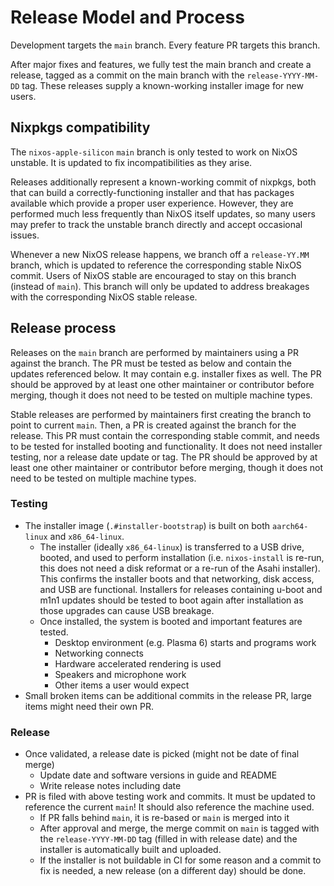 # Release Model and Process

Development targets the `main` branch. Every feature PR targets this branch.

After major fixes and features, we fully test the main branch and create a
release, tagged as a commit on the main branch with the `release-YYYY-MM-DD`
tag. These releases supply a known-working installer image for new users.

## Nixpkgs compatibility

The `nixos-apple-silicon` `main` branch is only tested to work on NixOS
unstable. It is updated to fix incompatibilities as they arise.

Releases additionally represent a known-working commit of nixpkgs, both that can
build a correctly-functioning installer and that has packages available which
provide a proper user experience. However, they are performed much less
frequently than NixOS itself updates, so many users may prefer to track the
unstable branch directly and accept occasional issues.

Whenever a new NixOS release happens, we branch off a `release-YY.MM` branch,
which is updated to reference the corresponding stable NixOS commit. Users of
NixOS stable are encouraged to stay on this branch (instead of `main`). This
branch will only be updated to address breakages with the corresponding NixOS
stable release.

## Release process

Releases on the `main` branch are performed by maintainers using a PR against
the branch. The PR must be tested as below and contain the updates referenced
below. It may contain e.g. installer fixes as well. The PR should be approved
by at least one other maintainer or contributor before merging, though it does
not need to be tested on multiple machine types.

Stable releases are performed by maintainers first creating the branch to point
to current `main`. Then, a PR is created against the branch for the release.
This PR must contain the corresponding stable commit, and needs to be tested
for installed booting and functionality. It does not need installer testing,
nor a release date update or tag. The PR should be approved by at least one
other maintainer or contributor before merging, though it does not need to be
tested on multiple machine types.

### Testing

- The installer image (`.#installer-bootstrap`) is built on both `aarch64-linux` and `x86_64-linux`.
   - The installer (ideally `x86_64-linux`) is transferred to a USB drive, booted, and used to perform installation (i.e. `nixos-install` is re-run, this does not need a disk reformat or a re-run of the Asahi installer). This confirms the installer boots and that networking, disk access, and USB are functional. Installers for releases containing u-boot and m1n1 updates should be tested to boot again after installation as those upgrades can cause USB breakage.
   - Once installed, the system is booted and important features are tested.
      - Desktop environment (e.g. Plasma 6) starts and programs work
      - Networking connects
      - Hardware accelerated rendering is used
      - Speakers and microphone work
      - Other items a user would expect
- Small broken items can be additional commits in the release PR, large items might need their own PR.

### Release

- Once validated, a release date is picked (might not be date of final merge)
   - Update date and software versions in guide and README
   - Write release notes including date
- PR is filed with above testing work and commits. It must be updated to reference the current `main`! It should also reference the machine used.
   - If PR falls behind `main`, it is re-based or `main` is merged into it
   - After approval and merge, the merge commit on `main` is tagged with the `release-YYYY-MM-DD` tag (filled in with release date) and the installer is automatically built and uploaded.
   - If the installer is not buildable in CI for some reason and a commit to fix is needed, a new release (on a different day) should be done.
